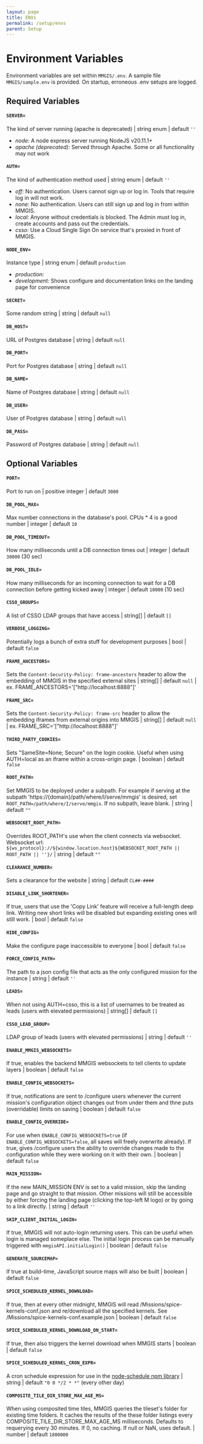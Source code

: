 ```yaml
---
layout: page
title: ENVs
permalink: /setup/envs
parent: Setup
---
```


# Environment Variables

Environment variables are set within `MMGIS/.env`. A sample file `MMGIS/sample.env` is provided. On startup, erroneous .env setups are logged.

## Required Variables

#### `SERVER=`

The kind of server running (apache is deprecated) | string enum | default `''`

- _node:_ A node express server running NodeJS v20.11.1+
- _apache (deprecated):_ Served through Apache. Some or all functionality may not work

#### `AUTH=`

The kind of authentication method used | string enum | default `''`

- _off:_ No authentication. Users cannot sign up or log in. Tools that require log in will not work.
- _none:_ No authentication. Users can still sign up and log in from within MMGIS.
- _local:_ Anyone without credentials is blocked. The Admin must log in, create accounts and pass out the credentials.
- _csso:_ Use a Cloud Single Sign On service that's proxied in front of MMGIS.

#### `NODE_ENV=`

Instance type | string enum | default `production`

- _production:_
- _development:_ Shows configure and documentation links on the landing page for convenience

#### `SECRET=`

Some random string | string | default `null`

#### `DB_HOST=`

URL of Postgres database | string | default `null`

#### `DB_PORT=`

Port for Postgres database | string | default `null`

#### `DB_NAME=`

Name of Postgres database | string | default `null`

#### `DB_USER=`

User of Postgres database | string | default `null`

#### `DB_PASS=`

Password of Postgres database | string | default `null`

## Optional Variables

#### `PORT=`

Port to run on | positive integer | default `3000`

#### `DB_POOL_MAX=`

Max number connections in the database's pool. CPUs \* 4 is a good number | integer | default `10`

#### `DB_POOL_TIMEOUT=`

How many milliseconds until a DB connection times out | integer | default `30000` (30 sec)

#### `DB_POOL_IDLE=`

How many milliseconds for an incoming connection to wait for a DB connection before getting kicked away | integer | default `10000` (10 sec)

#### `CSSO_GROUPS=`

A list of CSSO LDAP groups that have access | string[] | default `[]`

#### `VERBOSE_LOGGING=`

Potentially logs a bunch of extra stuff for development purposes | bool | default `false`

#### `FRAME_ANCESTORS=`

Sets the `Content-Security-Policy: frame-ancestors` header to allow the embedding of MMGIS in the specified external sites | string[] | default `null` | ex. FRAME_ANCESTORS='["http://localhost:8888"]'

#### `FRAME_SRC=`

Sets the `Content-Security-Policy: frame-src` header to allow the embedding iframes from external origins into MMGIS | string[] | default `null` | ex. FRAME_SRC='["http://localhost:8888"]'

#### `THIRD_PARTY_COOKIES=`

Sets "SameSite=None; Secure" on the login cookie. Useful when using AUTH=local as an iframe within a cross-origin page. | boolean | default `false`

#### `ROOT_PATH=`

Set MMGIS to be deployed under a subpath. For example if serving at the subpath 'https://{domain}/path/where/I/serve/mmgis' is desired, set `ROOT_PATH=/path/where/I/serve/mmgis`. If no subpath, leave blank. | string | default `""`

#### `WEBSOCKET_ROOT_PATH=`

Overrides ROOT_PATH's use when the client connects via websocket. Websocket url: `${ws_protocol}://${window.location.host}${WEBSOCKET_ROOT_PATH || ROOT_PATH || ''}/` | string | default `""`

#### `CLEARANCE_NUMBER=`

Sets a clearance for the website | string | default `CL##-####`

#### `DISABLE_LINK_SHORTENER=`

If true, users that use the 'Copy Link' feature will receive a full-length deep link. Writing new short links will be disabled but expanding existing ones will still work. | bool | default `false`

#### `HIDE_CONFIG=`

Make the configure page inaccessible to everyone | bool | default `false`

#### `FORCE_CONFIG_PATH=`

The path to a json config file that acts as the only configured mission for the instance | string | default `''`

#### `LEADS=`

When not using AUTH=csso, this is a list of usernames to be treated as leads (users with elevated permissions) | string[] | default `[]`

#### `CSSO_LEAD_GROUP=`

LDAP group of leads (users with elevated permissions) | string | default `''`

#### `ENABLE_MMGIS_WEBSOCKETS=`

If true, enables the backend MMGIS websockets to tell clients to update layers | boolean | default `false`

#### `ENABLE_CONFIG_WEBSOCKETS=`

If true, notifications are sent to /configure users whenever the current mission's configuration object changes out from under them and thne puts (overridable) limits on saving | boolean | default `false`

#### `ENABLE_CONFIG_OVERRIDE=`

For use when `ENABLE_CONFIG_WEBSOCKETS=true` (if `ENABLE_CONFIG_WEBSOCKETS=false`, all saves will freely overwrite already). If true, gives /configure users the ability to override changes made to the configuration while they were working on it with their own. | boolean | default `false`

#### `MAIN_MISSION=`

If the new MAIN_MISSION ENV is set to a valid mission, skip the landing page and go straight to that mission. Other missions will still be accessible by either forcing the landing page (clicking the top-left M logo) or by going to a link directly. | string | default `''`

#### `SKIP_CLIENT_INITIAL_LOGIN=`

If true, MMGIS will not auto-login returning users. This can be useful when login is managed someplace else. The initial login process can be manually triggered with `mmgisAPI.initialLogin()` | boolean | default `false`

#### `GENERATE_SOURCEMAP=`

If true at build-time, JavaScript source maps will also be built | boolean | default `false`

#### `SPICE_SCHEDULED_KERNEL_DOWNLOAD=`

If true, then at every other midnight, MMGIS will read /Missions/spice-kernels-conf.json and re/download all the specified kernels. See /Missions/spice-kernels-conf.example.json | boolean | default `false`

#### `SPICE_SCHEDULED_KERNEL_DOWNLOAD_ON_START=`

If true, then also triggers the kernel download when MMGIS starts | boolean | default `false`

#### `SPICE_SCHEDULED_KERNEL_CRON_EXPR=`

A cron schedule expression for use in the [node-schedule npm library](https://www.npmjs.com/package/node-schedule) | string | default `"0 0 */2 * *"` (every other day)

#### `COMPOSITE_TILE_DIR_STORE_MAX_AGE_MS=`

When using composited time tiles, MMGIS queries the tileset's folder for existing time folders. It caches the results of the these folder listings every COMPOSITE_TILE_DIR_STORE_MAX_AGE_MS milliseconds. Defaults to requerying every 30 minutes. If 0, no caching. If null or NaN, uses default. | number | default `1800000`
